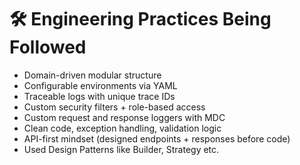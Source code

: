 # 🛠️ Engineering Practices Being Followed

- Domain-driven modular structure
- Configurable environments via YAML
- Traceable logs with unique trace IDs
- Custom security filters + role-based access
- Custom request and response loggers with MDC
- Clean code, exception handling, validation logic
- API-first mindset (designed endpoints + responses before code)
- Used Design Patterns like Builder, Strategy etc.


